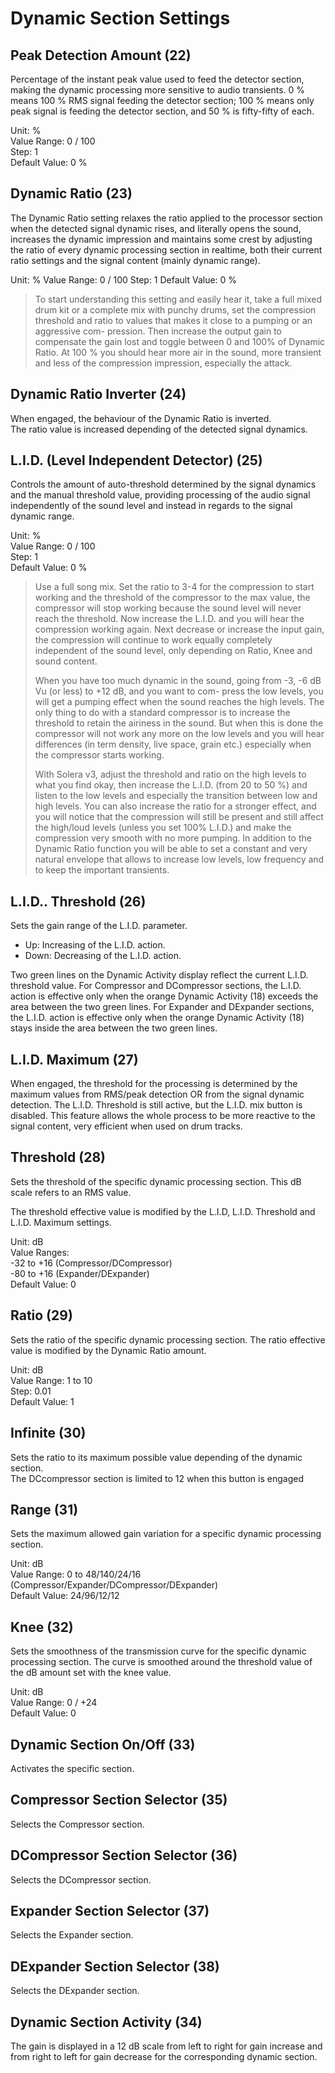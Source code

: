 # Dynamic Section Settings

## Peak Detection Amount (22)
Percentage of the instant peak value used to feed the detector section, making the dynamic processing more sensitive 
to audio transients.  0 % means 100 % RMS signal feeding the detector section; 100 % means only peak signal 
is feeding the detector section, and 50 % is fifty-fifty of each.

Unit: %  
Value Range: 0 / 100  
Step: 1  
Default Value: 0 %

## Dynamic Ratio (23)
The Dynamic Ratio setting relaxes the ratio applied to the processor section when the detected signal dynamic 
rises, and literally opens the sound, increases the dynamic impression and maintains some crest by adjusting 
the ratio of every dynamic processing section in realtime, both their current ratio settings and the signal content 
(mainly dynamic range).

Unit: %
Value Range: 0 / 100
Step: 1
Default Value: 0 % 

> To start understanding this setting and easily hear it, take a full mixed drum kit or a complete mix with punchy 
drums, set the compression threshold and ratio to values that makes it close to a pumping or an aggressive com-
pression. Then increase the output gain to compensate the gain lost and toggle between 0 and 100% of Dynamic 
Ratio. At 100 % you should hear more air in the sound, more transient and less of the compression impression, 
especially the attack.

## Dynamic Ratio Inverter (24)
When engaged, the behaviour of the Dynamic Ratio is inverted.  
The ratio value is increased depending of the detected signal dynamics.

## L.I.D. (Level Independent Detector) (25)
Controls the amount of auto-threshold determined by the signal dynamics and the manual threshold value, providing 
processing of the audio signal independently of the sound level and instead in regards to the signal dynamic 
range.

Unit: %  
Value Range: 0 / 100  
Step: 1  
Default Value: 0 % 

> Use a full song mix. Set the ratio to 3-4 for the compression to start working and the threshold of the compressor 
to the max value, the compressor will stop working because the sound level will never reach the threshold. Now 
increase the L.I.D. and you will hear the compression working again. Next decrease or increase the input gain, the 
compression will continue to work equally completely independent of the sound level, only depending on Ratio, 
Knee and sound content.
>
> When you have too much dynamic in the sound, going from -3, -6 dB Vu (or less) to +12 dB, and you want to com-
press the low levels, you will get a pumping effect when the sound reaches the high levels. The only thing to do 
with a standard compressor is to increase the threshold to retain the airiness in the sound. But when this is done 
the compressor will not work any more on the low levels and you will hear differences (in term density, live space, 
grain etc.) especially when the compressor starts working.
>
> With Solera v3, adjust the threshold and ratio on the high levels to what you find okay, then increase the L.I.D. 
(from 20 to 50 %) and listen to the low levels and especially the transition between low and high levels. You can 
also increase the ratio for a stronger effect, and you will notice that the compression will still be present and still affect 
the high/loud levels (unless you set 100% L.I.D.) and make the compression very smooth with no more pumping. 
In addition to the Dynamic Ratio function you will be able to set a constant and very natural envelope that allows to 
increase low levels, low frequency and to keep the important transients.

## L.I.D.. Threshold (26)
Sets the gain range of the L.I.D. parameter.

-  Up: Increasing of the L.I.D. action.
-  Down: Decreasing of the L.I.D. action.

Two green lines on the Dynamic Activity display reflect the current L.I.D. threshold value. For Compressor and 
DCompressor sections, the L.I.D. action is effective only when the orange Dynamic Activity (18) exceeds the area 
between the two green lines. For Expander and DExpander sections, the L.I.D. action is effective only when the orange 
Dynamic Activity (18) stays inside the area between the two green lines.

## L.I.D. Maximum (27)
When engaged, the threshold for the processing is determined by the maximum values from RMS/peak detection 
OR from the signal dynamic detection. The L.I.D. Threshold is still active, but the L.I.D. mix button is disabled. This 
feature allows the whole process to be more reactive to the signal content, very efficient when used on drum tracks.

## Threshold (28)
Sets the threshold of the specific dynamic processing section.
This dB scale refers to an RMS value. 

The threshold effective value is modified by the L.I.D, L.I.D. Threshold and L.I.D. Maximum settings.

Unit: dB  
Value Ranges:  
-32 to +16 (Compressor/DCompressor)  
-80 to +16 (Expander/DExpander)  
Default Value: 0

## Ratio (29)
Sets the ratio of the specific dynamic processing section. 
The ratio effective value is modified by the Dynamic Ratio amount.

Unit: dB  
Value Range: 1 to 10  
Step: 0.01  
Default Value: 1

## Infinite (30)
Sets the ratio to its maximum possible value depending of the dynamic section.  
The DCcompressor section is limited to 12 when this button is engaged

## Range (31)
Sets the maximum allowed gain variation for a specific dynamic processing section.

Unit: dB  
Value Range: 0 to 48/140/24/16 (Compressor/Expander/DCompressor/DExpander)  
Default Value: 24/96/12/12

## Knee (32)
Sets the smoothness of the transmission curve for the specific dynamic processing section. The curve is smoothed 
around the threshold value of the dB amount set with the knee value.

Unit: dB  
Value Range: 0 / +24  
Default Value: 0

## Dynamic Section On/Off (33)
Activates the specific section.

## Compressor Section Selector (35)
Selects the Compressor section.

## DCompressor Section Selector (36)
Selects the DCompressor section.

## Expander Section Selector (37)
Selects the Expander section.

## DExpander Section Selector (38)
Selects the DExpander section.

## Dynamic Section Activity (34)
The gain is displayed in a 12 dB scale from left to right for gain increase and from right to left for gain decrease for 
the corresponding dynamic section.
